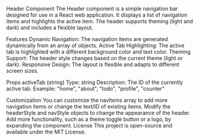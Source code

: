 Header Component
The Header component is a simple navigation bar designed for use in a React web application. It displays a list of navigation items and highlights the active item. The header supports theming (light and dark) and includes a flexible layout.

Features
Dynamic Navigation: The navigation items are generated dynamically from an array of objects.
Active Tab Highlighting: The active tab is highlighted with a different background color and text color.
Theming Support: The header style changes based on the current theme (light or dark).
Responsive Design: The layout is flexible and adapts to different screen sizes.

Props
activeTab (string)
Type: string
Description: The ID of the currently active tab.
Example: "home", "about", "todo", "profile", "counter"

Customization
You can customize the navItems array to add more navigation items or change the text/ID of existing items.
Modify the headerStyle and navStyle objects to change the appearance of the header.
Add more functionality, such as a theme toggle button or a logo, by expanding the component.
License
This project is open-source and available under the MIT License.
